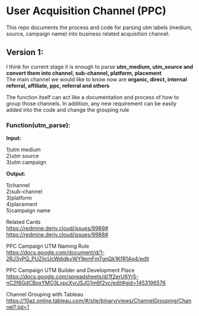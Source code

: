 # User Acquisition Channel (PPC)
This repo documents the process and code for parsing utm labels (medium, source, campaign name) into business related acquisition channel.

## Version 1:  
I think for current stage it is enough to parse __utm_medium, utm_source and convert them into channel, sub-channel, platform, placement__  
The main channel we would like to know now are __organic, direct, internal referral, affiliate, ppc, referral and others__

The function itself can act like a documentation and process of how to group those channels. In addition, any new requirement can be easily added into the code and change the grouping rule

### Function(utm_parse):
__Input:__

1)utm medium  
2)utm source  
3)utm campaign  

__Output:__

1)channel  
2)sub-channel  
3)platform  
4)placement  
5)campaign name  

Related Cards  
https://redmine.deriv.cloud/issues/9989#
https://redmine.deriv.cloud/issues/9988#

PPC Campaign UTM Naming Rule  
https://docs.google.com/document/d/1-2RJ3yPQ_PUZlicUcWdjdkvWY9emFmTgnQk1KfR1Aq4/edit

PPC Campaign UTM Builder and Development Place    
https://docs.google.com/spreadsheets/d/1f2erU6Yr5-nC2f6GdCBoxYMO3LxpcXvrJSJG1m6f2yc/edit#gid=1453196576

Channel Grouping with Tableau  
https://10az.online.tableau.com/#/site/binary/views/ChannelGrouping/Channel?:iid=1
